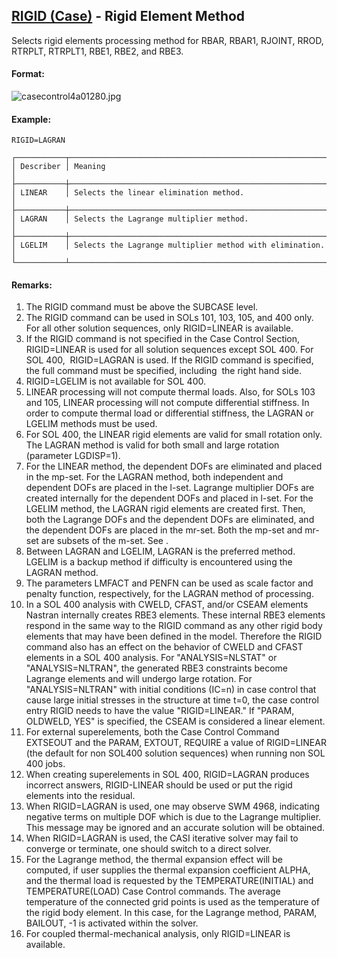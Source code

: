 ## [RIGID (Case)](https://nexus.hexagon.com/documentationcenter/bundle/MSC_Nastran_2022.4/page/Nastran_Combined_Book/qrg/casecontrol4a/TOC.RIGID.Case.xhtml) - Rigid Element Method

Selects rigid elements processing method for RBAR, RBAR1, RJOINT, RROD, RTRPLT, RTRPLT1, RBE1, RBE2, and RBE3.

#### Format:

![casecontrol4a01280.jpg](https://help-be.hexagonmi.com/bundle/MSC_Nastran_2022.4/page/Nastran_Combined_Book/qrg/casecontrol4a/../../../assets/casecontrol4a01280.jpg?_LANG=enus)  

#### Example:

```nastran
RIGID=LAGRAN
```

```text
┌───────────┬──────────────────────────────────────────────────────────┐
│ Describer │ Meaning                                                  │
├───────────┼──────────────────────────────────────────────────────────┤
│ LINEAR    │ Selects the linear elimination method.                   │
├───────────┼──────────────────────────────────────────────────────────┤
│ LAGRAN    │ Selects the Lagrange multiplier method.                  │
├───────────┼──────────────────────────────────────────────────────────┤
│ LGELIM    │ Selects the Lagrange multiplier method with elimination. │
└───────────┴──────────────────────────────────────────────────────────┘
```

#### Remarks:

1. The RIGID command must be above the SUBCASE level.
2. The RIGID command can be used in SOLs 101, 103, 105, and 400 only. For all other solution sequences, only RIGID=LINEAR is available.
3. If the RIGID command is not specified in the Case Control Section, RIGID=LINEAR is used for all solution sequences except SOL 400. For SOL 400,  RIGID=LAGRAN is used. If the RIGID command is specified, the full command must be specified, including  the right hand side.
4. RIGID=LGELIM is not available for SOL 400.
5. LINEAR processing will not compute thermal loads. Also, for SOLs 103 and 105, LINEAR processing will not compute differential stiffness. In order to compute thermal load or differential stiffness, the LAGRAN or LGELIM methods must be used.
6. For SOL 400, the LINEAR rigid elements are valid for small rotation only. The LAGRAN method is valid for both small and large rotation (parameter LGDISP=1).
7. For the LINEAR method, the dependent DOFs are eliminated and placed in the mp-set. For the LAGRAN method, both independent and dependent DOFs are placed in the l-set. Lagrange multiplier DOFs are created internally for the dependent DOFs and placed in l-set. For the LGELIM method, the LAGRAN rigid elements are created first. Then, both the Lagrange DOFs and the dependent DOFs are eliminated, and the dependent DOFs are placed in the mr-set. Both the mp-set and mr-set are subsets of the m-set. See  .
8. Between LAGRAN and LGELIM, LAGRAN is the preferred method. LGELIM is a backup method if difficulty is encountered using the LAGRAN method.
9. The parameters LMFACT and PENFN can be used as scale factor and penalty function, respectively, for the LAGRAN method of processing.
10. In a SOL 400 analysis with CWELD, CFAST, and/or CSEAM elements Nastran internally creates RBE3 elements. These internal RBE3 elements respond in the same way to the RIGID command as any other rigid body elements that may have been defined in the model. Therefore the RIGID command also has an effect on the behavior of CWELD and CFAST elements in a SOL 400 analysis.
     For "ANALYSIS=NLSTAT" or "ANALYSIS=NLTRAN", the generated RBE3 constraints become Lagrange elements and will undergo large rotation. For "ANALYSIS=NLTRAN" with initial conditions (IC=n) in case control that cause large initial stresses in the structure at time t=0, the case control entry RIGID needs to have the value "RIGID=LINEAR." If "PARAM, OLDWELD, YES" is specified, the CSEAM is considered a linear element.
11. For external superelements, both the Case Control Command EXTSEOUT and the PARAM, EXTOUT, REQUIRE a value of RIGID=LINEAR (the default for non SOL400 solution sequences) when running non SOL 400 jobs.
12. When creating superelements in SOL 400, RIGID=LAGRAN produces incorrect answers, RIGID-LINEAR should be used or put the rigid elements into the residual.
13. When RIGID=LAGRAN is used, one may observe SWM 4968, indicating negative terms on multiple DOF which is due to the Lagrange multiplier. This message may be ignored and an accurate solution will be obtained.
14. When RIGID=LAGRAN is used, the CASI iterative solver may fail to converge or terminate, one should switch to a direct solver.
15. For the Lagrange method, the thermal expansion effect will be computed, if user supplies the thermal expansion coefficient ALPHA, and the thermal load is requested by the TEMPERATURE(INITIAL) and TEMPERATURE(LOAD) Case Control commands. The average temperature of the connected grid points is used as the temperature of the rigid body element. In this case, for the Lagrange method, PARAM, BAILOUT, -1 is activated within the solver.
16. For coupled thermal-mechanical analysis, only RIGID=LINEAR is available.
